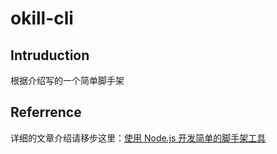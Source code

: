 # okill-cli

## Intruduction

根据介绍写的一个简单脚手架

## Referrence

详细的文章介绍请移步这里：[使用 Node.js 开发简单的脚手架工具][1]

[1]:https://segmentfault.com/a/1190000015222967

